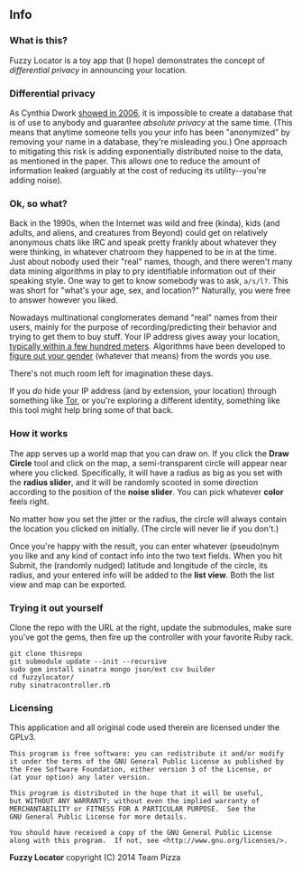 Info
------------

### What is this?

Fuzzy Locator is a toy app that (I hope) demonstrates the concept of *differential privacy* in announcing your location.

### Differential privacy

As Cynthia Dwork [showed in 2006](http://www.msr-waypoint.com/pubs/64346/dwork.pdf), it is impossible to create a database that is of use to anybody and guarantee *absolute privacy* at the same time. (This means that anytime someone tells you your info has been "anonymized" by removing your name in a database, they're misleading you.) One approach to mitigating this risk is adding exponentially distributed noise to the data, as mentioned in the paper. This allows one to reduce the amount of information leaked (arguably at the cost of reducing its utility--you're adding noise).

### Ok, so what?

Back in the 1990s, when the Internet was wild and free (kinda), kids (and adults, and aliens, and creatures from Beyond) could get on relatively anonymous chats like IRC and speak pretty frankly about whatever they were thinking, in whatever chatroom they happened to be in at the time. Just about nobody used their "real" names, though, and there weren't many data mining algorithms in play to pry identifiable information out of their speaking style. One way to get to know somebody was to ask, `a/s/l?`. This was short for "what's your age, sex, and location?" Naturally, you were free to answer however you liked.

Nowadays multinational conglomerates demand "real" names from their users, mainly for the purpose of recording/predicting their behavior and trying to get them to buy stuff. Your IP address gives away your location, [typically within a few hundred meters](http://www.ipfingerprints.com/). Algorithms have been developed to [figure out your gender](http://www.hackerfactor.com/GenderGuesser.php) (whatever that means) from the words you use.

There's not much room left for imagination these days.

If you *do* hide your IP address (and by extension, your location) through something like [Tor](https://www.torproject.org/), or you're exploring a different identity, something like this tool might help bring some of that back.

### How it works

The app serves up a world map that you can draw on. If you click the **Draw Circle** tool and click on the map, a semi-transparent circle will appear near where you clicked. Specifically, it will have a radius as big as you set with the **radius slider**, and it will be randomly scooted in some direction according to the position of the **noise slider**. You can pick whatever **color** feels right.

No matter how you set the jitter or the radius, the circle will always contain the location you clicked on initially. (The circle will never lie if you don't.)

Once you're happy with the result, you can enter whatever (pseudo)nym you like and any kind of contact info into the two text fields. When you hit Submit, the (randomly nudged) latitude and longitude of the circle, its radius, and your entered info will be added to the **list view**. Both the list view and map can be exported.

### Trying it out yourself

Clone the repo with the URL at the right, update the submodules, make sure you've got the gems, then fire up the controller with your favorite Ruby rack.

```
git clone thisrepo
git submodule update --init --recursive
sudo gem install sinatra mongo json/ext csv builder
cd fuzzylocator/
ruby sinatracontroller.rb
```

### Licensing
This application and all original code used therein are licensed under the GPLv3.

    This program is free software: you can redistribute it and/or modify
    it under the terms of the GNU General Public License as published by
    the Free Software Foundation, either version 3 of the License, or
    (at your option) any later version.

    This program is distributed in the hope that it will be useful,
    but WITHOUT ANY WARRANTY; without even the implied warranty of
    MERCHANTABILITY or FITNESS FOR A PARTICULAR PURPOSE.  See the
    GNU General Public License for more details.

    You should have received a copy of the GNU General Public License
    along with this program.  If not, see <http://www.gnu.org/licenses/>.

**Fuzzy Locator** copyright (C) 2014 Team Pizza
